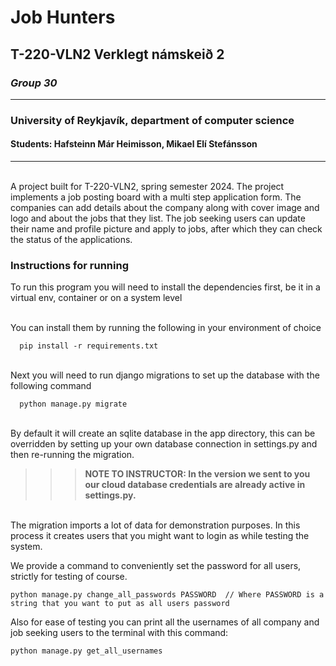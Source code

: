 # Job Hunters
## T-220-VLN2 Verklegt námskeið 2
### _Group 30_
___
### University of Reykjavík, department of computer science
#### Students: Hafsteinn Már Heimisson, Mikael Elí Stefánsson
___
\
A project built for T-220-VLN2, spring semester 2024. The project implements a job posting board
with a multi step application form. The companies can add details about the company along with cover image and logo and about the jobs
that they list. The job seeking users can update their name and profile picture and apply to jobs, after which
they can check the status of the applications.



### Instructions for running 
To run this program you will need to install the dependencies first, be it in a virtual env, container or
on a system level

\
You can install them by running the following in your environment of choice

```
  pip install -r requirements.txt
```
\
Next you will need to run django migrations to set up the database with the following command

```
  python manage.py migrate
```
\
By default it will create an sqlite database in the app directory, this can be overridden by setting up your own
database connection in settings.py and then re-running the migration.

>>>__NOTE TO INSTRUCTOR: In the version we sent to you our cloud database credentials are already active in settings.py.__

\
The migration imports a lot of data for demonstration purposes. In this process it creates users that you might want to
login as while testing the system.

We provide a command to conveniently set the password for all users, strictly for testing of course.

```
python manage.py change_all_passwords PASSWORD  // Where PASSWORD is a string that you want to put as all users password
```
Also for ease of testing you can print all the usernames of all company and job seeking users  to the terminal with this command:

```
python manage.py get_all_usernames
```
